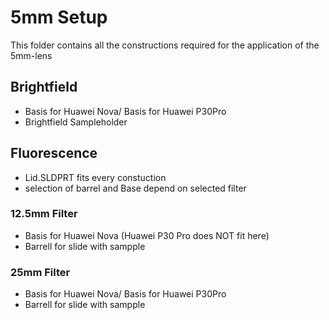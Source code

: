 # 5mm Setup

This folder contains all the constructions required for the application of the 5mm-lens


## Brightfield
- Basis for Huawei Nova/ Basis for Huawei P30Pro
- Brightfield Sampleholder 

## Fluorescence
- Lid.SLDPRT fits every constuction
- selection of barrel and Base depend on selected filter

### 12.5mm Filter
- Basis for Huawei Nova (Huawei P30 Pro does NOT fit here)
- Barrell for slide with sampple

### 25mm Filter
- Basis for Huawei Nova/ Basis for Huawei P30Pro
- Barrell for slide with sampple


